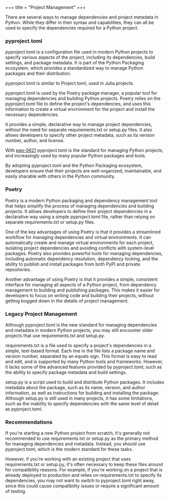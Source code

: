 +++
title = "Project Management"
+++


There are several ways to manage dependencies and project metadata in Python. 
While they differ in their syntax and capabilities, 
they can all be used to specify the dependencies required for a Python project.

### pyproject.toml 

pyproject.toml is a configuration file used in modern Python projects to 
specify various aspects of the project, including its dependencies, 
build settings, and package metadata. It is part of the Python Packaging 
ecosystem, which provides a standardized way to manage Python packages and their distribution.

pyproject.toml is similar to Project.toml, used in Julia projects.

pyproject.toml is used by the Poetry package manager, 
a popular tool for managing dependencies and building Python projects. 
Poetry relies on the pyproject.toml file to define the project's dependencies, 
and uses this information to create a virtual environment for the project 
and install the necessary dependencies.

It provides a simple, declarative way to manage project dependencies, 
without the need for separate requirements.txt or setup.py files. 
It also allows developers to specify other project metadata, 
such as its version number, author, and license.

With [pep-0621](https://peps.python.org/pep-0621/) pyproject.toml 
is the standard for managing Python projects, 
and increasingly used by many popular Python packages and tools. 

By adopting pyproject.toml and the Python Packaging ecosystem, 
developers ensure that their projects are well-organized, maintainable, 
and easily sharable with others in the Python community.

### Poetry

Poetry is a modern Python packaging and dependency management tool that helps simplify the process of managing dependencies and building projects. It allows developers to define their project dependencies in a declarative way using a simple pyproject.toml file, rather than relying on separate requirements.txt or setup.py files.

One of the key advantages of using Poetry is that it provides a streamlined workflow for managing dependencies and virtual environments. It can automatically create and manage virtual environments for each project, isolating project dependencies and avoiding conflicts with system-level packages. Poetry also provides powerful tools for managing dependencies, including automatic dependency resolution, dependency locking, and the ability to publish and install packages from both PyPI and private repositories.

Another advantage of using Poetry is that it provides a simple, consistent interface for managing all aspects of a Python project, from dependency management to building and publishing packages. This makes it easier for developers to focus on writing code and building their projects, without getting bogged down in the details of project management.



### Legacy Project Management

Although pyproject.toml is the new standard for managing dependencies 
and metadata in modern Python projects, 
you may still encounter older projects that use requirements.txt and setup.py.

requirements.txt is a file used to specify a project's dependencies in a 
simple, text-based format. Each line in the file lists a package name and version number, 
separated by an equals sign. This format is easy to read and edit, 
and is supported by many Python tools and frameworks. 
However, it lacks some of the advanced features provided by pyproject.toml, 
such as the ability to specify package metadata and build settings.

setup.py is a script used to build and distribute Python packages. 
It includes metadata about the package, such as its name, version, 
and author information, as well as instructions for building and 
installing the package. Although setup.py is still used in many projects, 
it has some limitations, such as the inability to specify dependencies
 with the same level of detail as pyproject.toml.

### Recommendations

If you're starting a new Python project from scratch, it's generally not 
recommended to use requirements.txt or setup.py as the primary method for 
managing dependencies and metadata. Instead, you should use pyproject.toml, 
which is the modern standard for these tasks.

However, if you're working with an existing project that uses 
requirements.txt or setup.py, it's often necessary to keep these 
files around for compatibility reasons. For example, if you're working on a 
project that is already deployed to production and relies on requirements.txt 
to specify its dependencies, you may not want to switch to pyproject.toml 
right away, since this could cause compatibility issues or require a 
significant amount of testing.
